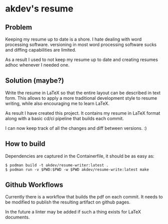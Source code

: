 # akdev's resume

## Problem

Keeping my resume up to date is a shore. I hate dealing with word processing software.
versioning in most word processing software sucks and diffing capabilities are limited.

As a result I used to not keep my resume up to date and creating resumes adhoc whenever
I needed one. 


## Solution (maybe?)

Write the resume in LaTeX so that the entire layout can be described in text form. This
allows to apply a more traditional development style to resume writing, while also encouraging
me to learn LaTeX.

As result I have created this project. It contains my resume in LaTeX format along with a basic
cd/ci pipeline that builds each commit.

I can now keep track of all the changes and diff between versions. :) 


## How to build


Dependencies are captured in the Containerfile, it should be as easy as:


```
$ podman build -t akdev/resume-writer:latest . 
$ podman run -v $PWD:$PWD -w $PWD akdev/resume-write:latest make
```

## Github Workflows

Currently there is a workflow that builds the pdf on each commit. It needs to be modified to publish the 
resulting artifact on github pages.

In the future a linter may be added if such a thing exists for LaTeX documents.
